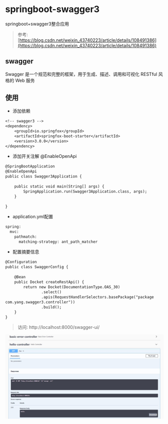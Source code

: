 # springboot-swagger3

springboot+swagger3整合应用

> 参考: [https://blog.csdn.net/weixin_43740223/article/details/108491386](https://blog.csdn.net/weixin_43740223/article/details/108491386)

## swagger

Swagger 是一个规范和完整的框架，用于生成、描述、调用和可视化 RESTful 风格的 Web 服务

## 使用

- 添加依赖

```
<!-- swagger3 -->
<dependency>
    <groupId>io.springfox</groupId>
    <artifactId>springfox-boot-starter</artifactId>
    <version>3.0.0</version>
</dependency>
```

- 添加开关注解 @EnableOpenApi

```
@SpringBootApplication
@EnableOpenApi
public class Swagger3Application {

	public static void main(String[] args) {
		SpringApplication.run(Swagger3Application.class, args);
	}

}
```

- application.yml配置

```
spring:
  mvc:
    pathmatch:
      matching-strategy: ant_path_matcher
```

- 配置摘要信息

```
@Configuration
public class SwaggerConfig {

    @Bean
    public Docket createRestApi() {
        return new Docket(DocumentationType.OAS_30)
                .select()
                .apis(RequestHandlerSelectors.basePackage("package com.yang.swagger3.controller"))
                .build();
    }
}
```

> 访问: http://localhost:8000/swagger-ui/

![1](./docs/1.jpg)